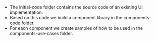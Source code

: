 - The initial-code folder contains the source code of an existing UI implementation.
- Based on this code we build a component library in the components-code folder.
- For each component we create samples of how to be used in the components-use-cases folder.